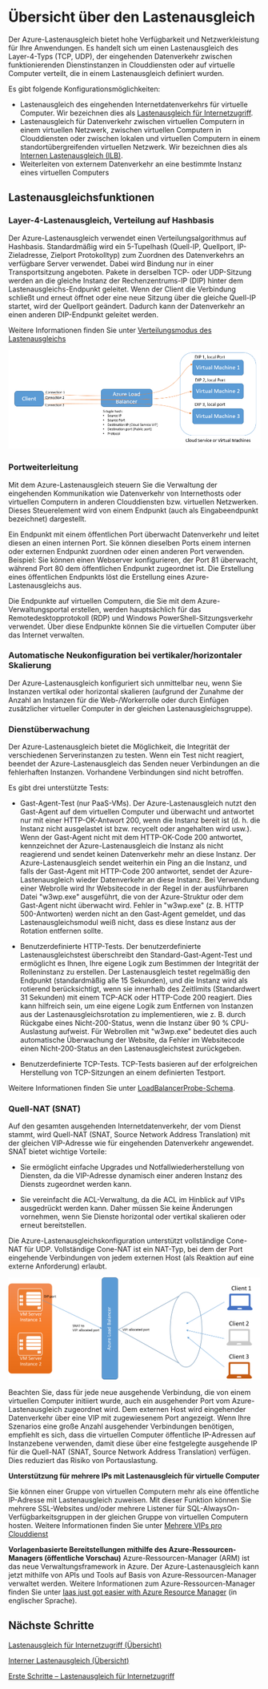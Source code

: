 <properties 
   pageTitle="Übersicht über Azure-Lastenausgleich | Microsoft Azure"
   description="Übersicht über Funktionen, Architektur und Implementierung des Azure-Lastenausgleichsmoduls. Dieser Artikel dient dem Verständnis der Arbeitsweise und der Nutzung des Lastenausgleichs in der Cloud."
   services="load-balancer"
   documentationCenter="na"
   authors="joaoma"
   manager="adinah"
   editor="tysonn" />
<tags 
   ms.service="load-balancer"
   ms.devlang="na"
   ms.topic="article"
   ms.tgt_pltfrm="na"
   ms.workload="infrastructure-services"
   ms.date="05/01/2015"
   ms.author="joaoma" />


# Übersicht über den Lastenausgleich 
Der Azure-Lastenausgleich bietet hohe Verfügbarkeit und Netzwerkleistung für Ihre Anwendungen. Es handelt sich um einen Lastenausgleich des Layer-4-Typs (TCP, UDP), der eingehenden Datenverkehr zwischen funktionierenden Dienstinstanzen in Clouddiensten oder auf virtuelle Computer verteilt, die in einem Lastenausgleich definiert wurden.
 
Es gibt folgende Konfigurationsmöglichkeiten:

- Lastenausgleich des eingehenden Internetdatenverkehrs für virtuelle Computer. Wir bezeichnen dies als [Lastenausgleich für Internetzugriff](load-balancer-overview.md).
- Lastenausgleich für Datenverkehr zwischen virtuellen Computern in einem virtuellen Netzwerk, zwischen virtuellen Computern in Clouddiensten oder zwischen lokalen und virtuellen Computern in einem standortübergreifenden virtuellen Netzwerk. Wir bezeichnen dies als [Internen Lastenausgleich (ILB)](load-balancer-internal-overview.md).
- 	Weiterleiten von externem Datenverkehr an eine bestimmte Instanz eines virtuellen Computers


## Lastenausgleichsfunktionen

### Layer-4-Lastenausgleich, Verteilung auf Hashbasis

Der Azure-Lastenausgleich verwendet einen Verteilungsalgorithmus auf Hashbasis. Standardmäßig wird ein 5-Tupelhash (Quell-IP, Quellport, IP-Zieladresse, Zielport Protokolltyp) zum Zuordnen des Datenverkehrs an verfügbare Server verwendet. Dabei wird Bindung nur in einer Transportsitzung angeboten. Pakete in derselben TCP- oder UDP-Sitzung werden an die gleiche Instanz der Rechenzentrums-IP (DIP) hinter dem Lastenausgleichs-Endpunkt geleitet. Wenn der Client die Verbindung schließt und erneut öffnet oder eine neue Sitzung über die gleiche Quell-IP startet, wird der Quellport geändert. Dadurch kann der Datenverkehr an einen anderen DIP-Endpunkt geleitet werden.


Weitere Informationen finden Sie unter [Verteilungsmodus des Lastenausgleichs](load-balancer-distribution-mode.md)

![Lastenausgleich auf Hashbasis](./media/load-balancer-overview/load-balancer-distribution.png)

### Portweiterleitung

Mit dem Azure-Lastenausgleich steuern Sie die Verwaltung der eingehenden Kommunikation wie Datenverkehr von Internethosts oder virtuellen Computern in anderen Clouddiensten bzw. virtuellen Netzwerken. Dieses Steuerelement wird von einem Endpunkt (auch als Eingabeendpunkt bezeichnet) dargestellt.

Ein Endpunkt mit einem öffentlichen Port überwacht Datenverkehr und leitet diesen an einen internen Port. Sie können dieselben Ports einem internen oder externen Endpunkt zuordnen oder einen anderen Port verwenden. Beispiel: Sie können einen Webserver konfigurieren, der Port 81 überwacht, während Port 80 dem öffentlichen Endpunkt zugeordnet ist. Die Erstellung eines öffentlichen Endpunkts löst die Erstellung eines Azure-Lastenausgleichs aus.

Die Endpunkte auf virtuellen Computern, die Sie mit dem Azure-Verwaltungsportal erstellen, werden hauptsächlich für das Remotedesktopprotokoll (RDP) und Windows PowerShell-Sitzungsverkehr verwendet. Über diese Endpunkte können Sie die virtuellen Computer über das Internet verwalten.


### Automatische Neukonfiguration bei vertikaler/horizontaler Skalierung

Der Azure-Lastenausgleich konfiguriert sich unmittelbar neu, wenn Sie Instanzen vertikal oder horizontal skalieren (aufgrund der Zunahme der Anzahl an Instanzen für die Web-/Workerrolle oder durch Einfügen zusätzlicher virtueller Computer in der gleichen Lastenausgleichsgruppe).


### Dienstüberwachung
Der Azure-Lastenausgleich bietet die Möglichkeit, die Integrität der verschiedenen Serverinstanzen zu testen. Wenn ein Test nicht reagiert, beendet der Azure-Lastenausgleich das Senden neuer Verbindungen an die fehlerhaften Instanzen. Vorhandene Verbindungen sind nicht betroffen.

Es gibt drei unterstützte Tests:
 
- Gast-Agent-Test (nur PaaS-VMs). Der Azure-Lastenausgleich nutzt den Gast-Agent auf dem virtuellen Computer und überwacht und antwortet nur mit einer HTTP-OK-Antwort 200, wenn die Instanz bereit ist (d. h. die Instanz nicht ausgelastet ist bzw. recycelt oder angehalten wird usw.). Wenn der Gast-Agent nicht mit dem HTTP-OK-Code 200 antwortet, kennzeichnet der Azure-Lastenausgleich die Instanz als nicht reagierend und sendet keinen Datenverkehr mehr an diese Instanz. Der Azure-Lastenausgleich sendet weiterhin ein Ping an die Instanz, und falls der Gast-Agent mit HTTP-Code 200 antwortet, sendet der Azure-Lastenausgleich wieder Datenverkehr an diese Instanz. Bei Verwendung einer Webrolle wird Ihr Websitecode in der Regel in der ausführbaren Datei "w3wp.exe" ausgeführt, die von der Azure-Struktur oder dem Gast-Agent nicht überwacht wird. Fehler in "w3wp.exe" (z. B. HTTP 500-Antworten) werden nicht an den Gast-Agent gemeldet, und das Lastenausgleichsmodul weiß nicht, dass es diese Instanz aus der Rotation entfernen sollte.

- Benutzerdefinierte HTTP-Tests. Der benutzerdefinierte Lastenausgleichstest überschreibt den Standard-Gast-Agent-Test und ermöglicht es Ihnen, Ihre eigene Logik zum Bestimmen der Integrität der Rolleninstanz zu erstellen. Der Lastenausgleich testet regelmäßig den Endpunkt (standardmäßig alle 15 Sekunden), und die Instanz wird als rotierend berücksichtigt, wenn sie innerhalb des Zeitlimits (Standardwert 31 Sekunden) mit einem TCP-ACK oder HTTP-Code 200 reagiert. Dies kann hilfreich sein, um eine eigene Logik zum Entfernen von Instanzen aus der Lastenausgleichsrotation zu implementieren, wie z. B. durch Rückgabe eines Nicht-200-Status, wenn die Instanz über 90 % CPU-Auslastung aufweist. Für Webrollen mit "w3wp.exe" bedeutet dies auch automatische Überwachung der Website, da Fehler im Websitecode einen Nicht-200-Status an den Lastenausgleichstest zurückgeben.

- Benutzerdefinierte TCP-Tests. TCP-Tests basieren auf der erfolgreichen Herstellung von TCP-Sitzungen an einem definierten Testport.

Weitere Informationen finden Sie unter [LoadBalancerProbe-Schema](https://msdn.microsoft.com/library/azure/jj151530.aspx).

### Quell-NAT (SNAT)


Auf den gesamten ausgehenden Internetdatenverkehr, der vom Dienst stammt, wird Quell-NAT (SNAT, Source Network Address Translation) mit der gleichen VIP-Adresse wie für eingehenden Datenverkehr angewendet. SNAT bietet wichtige Vorteile:

- Sie ermöglicht einfache Upgrades und Notfallwiederherstellung von Diensten, da die VIP-Adresse dynamisch einer anderen Instanz des Diensts zugeordnet werden kann.

- Sie vereinfacht die ACL-Verwaltung, da die ACL im Hinblick auf VIPs ausgedrückt werden kann. Daher müssen Sie keine Änderungen vornehmen, wenn Sie Dienste horizontal oder vertikal skalieren oder erneut bereitstellen.

Die Azure-Lastenausgleichskonfiguration unterstützt vollständige Cone-NAT für UDP. Vollständige Cone-NAT ist ein NAT-Typ, bei dem der Port eingehende Verbindungen von jedem externen Host (als Reaktion auf eine externe Anforderung) erlaubt.

![SNAT](./media/load-balancer-overview/load-balancer-snat.png)

Beachten Sie, dass für jede neue ausgehende Verbindung, die von einem virtuellen Computer initiiert wurde, auch ein ausgehender Port vom Azure-Lastenausgleich zugeordnet wird. Dem externen Host wird eingehender Datenverkehr über eine VIP mit zugewiesenem Port angezeigt. Wenn Ihre Szenarios eine große Anzahl ausgehender Verbindungen benötigen, empfiehlt es sich, dass die virtuellen Computer öffentliche IP-Adressen auf Instanzebene verwenden, damit diese über eine festgelegte ausgehende IP für die Quell-NAT (SNAT, Source Network Address Translation) verfügen. Dies reduziert das Risiko von Portauslastung.

**Unterstützung für mehrere IPs mit Lastenausgleich für virtuelle Computer**

Sie können einer Gruppe von virtuellen Computern mehr als eine öffentliche IP-Adresse mit Lastenausgleich zuweisen. Mit dieser Funktion können Sie mehrere SSL-Websites und/oder mehrere Listener für SQL-AlwaysOn-Verfügbarkeitsgruppen in der gleichen Gruppe von virtuellen Computern hosten. Weitere Informationen finden Sie unter [Mehrere VIPs pro Clouddienst](load-balancer-multivip.md)

**Vorlagenbasierte Bereitstellungen mithilfe des Azure-Ressourcen-Managers (öffentliche Vorschau)** Azure-Ressourcen-Manager (ARM) ist das neue Verwaltungsframework in Azure. Der Azure-Lastenausgleich kann jetzt mithilfe von APIs und Tools auf Basis von Azure-Ressourcen-Manager verwaltet werden. Weitere Informationen zum Azure-Ressourcen-Manager finden Sie unter [Iaas just got easier with Azure Resource Manager](http://azure.microsoft.com/blog/2015/04/29/iaas-just-got-easier-again/) (in englischer Sprache).


## Nächste Schritte

[Lastenausgleich für Internetzugriff (Übersicht)](load-balancer-internet-overview.md)

[Interner Lastenausgleich (Übersicht)](load-balancer-internal-overview.md)

[Erste Schritte – Lastenausgleich für Internetzugriff](load-balancer-internet-getstarted.md)
 

<!---HONumber=July15_HO2-->